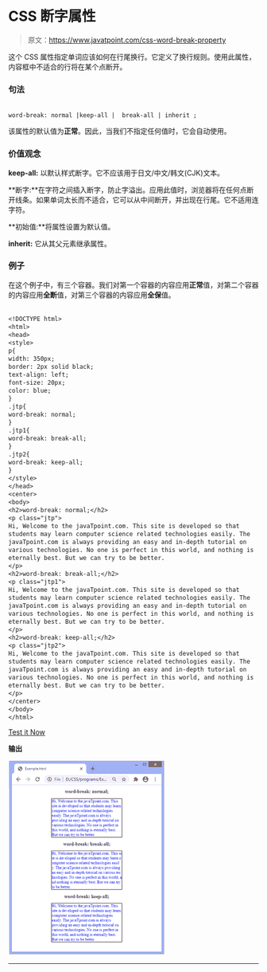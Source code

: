 # CSS 断字属性

> 原文：<https://www.javatpoint.com/css-word-break-property>

这个 CSS 属性指定单词应该如何在行尾换行。它定义了换行规则。使用此属性，内容框中不适合的行将在某个点断开。

### 句法

```

word-break: normal |keep-all |  break-all | inherit ;  

```

该属性的默认值为**正常**。因此，当我们不指定任何值时，它会自动使用。

### 价值观念

**keep-all:** 以默认样式断字。它不应该用于日文/中文/韩文(CJK)文本。

**断字:**在字符之间插入断字，防止字溢出。应用此值时，浏览器将在任何点断开线条。如果单词太长而不适合，它可以从中间断开，并出现在行尾。它不适用连字符。

**初始值:**将属性设置为默认值。

**inherit:** 它从其父元素继承属性。

### 例子

在这个例子中，有三个容器。我们对第一个容器的内容应用**正常**值，对第二个容器的内容应用**全断**值，对第三个容器的内容应用**全保**值。

```

<!DOCTYPE html>
<html>
<head>
<style>
p{
width: 350px;
border: 2px solid black;
text-align: left;
font-size: 20px;
color: blue;
}
.jtp{
word-break: normal;
}
.jtp1{
word-break: break-all;
}
.jtp2{
word-break: keep-all;
}
</style>
</head>
<center>
<body>
<h2>word-break: normal;</h2>
<p class="jtp">
Hi, Welcome to the javaTpoint.com. This site is developed so that students may learn computer science related technologies easily. The javaTpoint.com is always providing an easy and in-depth tutorial on various technologies. No one is perfect in this world, and nothing is eternally best. But we can try to be better.
</p>
<h2>word-break: break-all;</h2>
<p class="jtp1">
Hi, Welcome to the javaTpoint.com. This site is developed so that students may learn computer science related technologies easily. The javaTpoint.com is always providing an easy and in-depth tutorial on various technologies. No one is perfect in this world, and nothing is eternally best. But we can try to be better.
</p>
<h2>word-break: keep-all;</h2>
<p class="jtp2">
Hi, Welcome to the javaTpoint.com. This site is developed so that students may learn computer science related technologies easily. The javaTpoint.com is always providing an easy and in-depth tutorial on various technologies. No one is perfect in this world, and nothing is eternally best. But we can try to be better.
</p>
</center>
</body>
</html>

```

[Test it Now](https://www.javatpoint.com/oprweb/test.jsp?filename=css-word-break-property1)

**输出**

![CSS word-break property](img/1410dcdec9a2d155604820eac4628709.png)

* * *